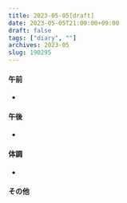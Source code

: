 ```yaml
---
title: 2023-05-05[draft]
date: 2023-05-05T21:00:00+09:00
draft: false
tags: ["diary", ""]
archives: 2023-05
slug: 190295
---
```

#### 午前
- 
#### 午後
- 
#### 体調
- 
#### その他